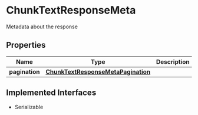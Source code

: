 

# ChunkTextResponseMeta

Metadata about the response

## Properties

Name | Type | Description | Notes
------------ | ------------- | ------------- | -------------
**pagination** | [**ChunkTextResponseMetaPagination**](ChunkTextResponseMetaPagination.md) |  |  [optional]


## Implemented Interfaces

* Serializable



